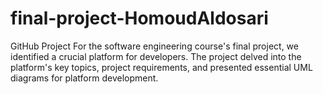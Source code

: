 # final-project-HomoudAldosari
GitHub Project
For the software engineering course's final project, we identified a crucial platform for developers.
The project delved into the platform's key topics, project requirements, and presented essential UML diagrams for platform development.
